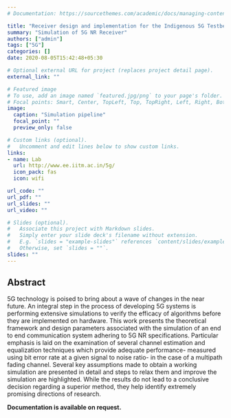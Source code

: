 ```yaml
---
# Documentation: https://sourcethemes.com/academic/docs/managing-content/

title: "Receiver design and implementation for the Indigenous 5G Testbed"
summary: "Simulation of 5G NR Receiver"
authors: ["admin"]
tags: ["5G"]
categories: []
date: 2020-08-05T15:42:48+05:30

# Optional external URL for project (replaces project detail page).
external_link: ""

# Featured image
# To use, add an image named `featured.jpg/png` to your page's folder.
# Focal points: Smart, Center, TopLeft, Top, TopRight, Left, Right, BottomLeft, Bottom, BottomRight.
image:
  caption: "Simulation pipeline"
  focal_point: ""
  preview_only: false

# Custom links (optional).
#   Uncomment and edit lines below to show custom links.
links:
- name: Lab
  url: http://www.ee.iitm.ac.in/5g/
  icon_pack: fas
  icon: wifi

url_code: ""
url_pdf: ""
url_slides: ""
url_video: ""

# Slides (optional).
#   Associate this project with Markdown slides.
#   Simply enter your slide deck's filename without extension.
#   E.g. `slides = "example-slides"` references `content/slides/example-slides.md`.
#   Otherwise, set `slides = ""`.
slides: ""
---
```


## Abstract

5G technology is poised to bring about a wave of changes in the near future. An integral step in the process of developing 5G systems is performing extensive simulations to verify the efficacy of algorithms before they are implemented on hardware. This work presents the theoretical framework and design parameters associated with the simulation of an end to end communication system adhering to 5G NR specifications. Particular emphasis is laid on the examination of several channel estimation and equalization techniques which provide adequate performance- measured using bit error rate at a given signal to noise ratio- in the case of a multipath fading channel. Several key assumptions made to obtain a working simulation are presented in detail and steps to relax them and improve the simulation are highlighted. While the results do not lead to a conclusive decision regarding a superior method, they help identify extremely promising directions of research.

__Documentation is available on request.__